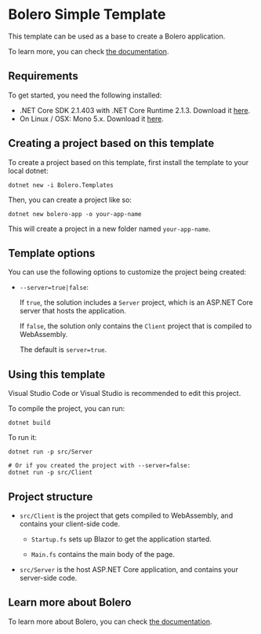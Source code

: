 # Bolero Simple Template

This template can be used as a base to create a Bolero application.

To learn more, you can check [the documentation](https://github.com/intellifactory/bolero/wiki).

## Requirements

To get started, you need the following installed:

* .NET Core SDK 2.1.403 with .NET Core Runtime 2.1.3. Download it [here](https://www.microsoft.com/net/download/dotnet-core/2.1).
* On Linux / OSX: Mono 5.x. Download it [here](https://www.mono-project.com/download/stable/).

## Creating a project based on this template

To create a project based on this template, first install the template to your local dotnet:

```
dotnet new -i Bolero.Templates
```

Then, you can create a project like so:

```
dotnet new bolero-app -o your-app-name
```

This will create a project in a new folder named `your-app-name`.

## Template options

You can use the following options to customize the project being created:

* `--server=true|false`:

    If `true`, the solution includes a `Server` project, which is an ASP.NET Core server that hosts the application.
    
    If `false`, the solution only contains the `Client` project that is compiled to WebAssembly.
    
    The default is `server=true`.

## Using this template

Visual Studio Code or Visual Studio is recommended to edit this project.

To compile the project, you can run:

```shell
dotnet build
```

To run it:

```shell
dotnet run -p src/Server

# Or if you created the project with --server=false:
dotnet run -p src/Client
```

## Project structure

* `src/Client` is the project that gets compiled to WebAssembly, and contains your client-side code.

    * `Startup.fs` sets up Blazor to get the application started.

    * `Main.fs` contains the main body of the page.

* `src/Server` is the host ASP.NET Core application, and contains your server-side code.

## Learn more about Bolero

To learn more about Bolero, you can check [the documentation](https://github.com/intellifactory/bolero/wiki).
